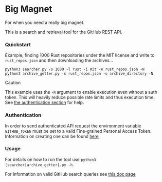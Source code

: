# Big Magnet

For when you need a really big magnet.

This is a search and retrieval tool for the GitHub REST API.

### Quickstart

Example, finding 1000 Rust repositories under the MIT license and write to `rust_repos.json` and then downloading the archives...

```
python3 searcher.py -s 1000 -l rust -i mit -o rust_repos.json -N
python3 archive_getter.py -s rust_repos.json -o archive_directory -N
```

> [!CAUTION]
> This example uses the `-N` argument to enable execution even without a auth token. This will heavily reduce possible rate limits and thus execution time. See [the authentication section](###Authentication) for help.

### Authentication

In order to send authenticated API request the environment variable `GITHUB_TOKEN` must be set to a valid Fine-grained Personal Access Token.
Information on creating one can be found [here](https://docs.github.com/en/enterprise-server@3.9/authentication/keeping-your-account-and-data-secure/managing-your-personal-access-tokens)

### Usage

For details on how to run the tool use `python3 [searcher|archive_getter].py -h`.

For information on valid GitHub search queries see [this doc page](https://docs.github.com/en/search-github/searching-on-github/searching-for-repositories)



